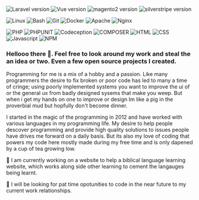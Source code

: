 <!--
**yorick2/yorick2** is a ✨ _special_ ✨ repository because its `README.md` (this file) appears on your GitHub profile.

Here are some ideas to get you started:

- 🔭 I’m currently working on ...
- 🌱 I’m currently learning ...
- 👯 I’m looking to collaborate on ...
- 🤔 I’m looking for help with ...
- 💬 Ask me about ...
- 📫 How to reach me: ...
- 😄 Pronouns: ...
- ⚡ Fun fact: ...
-->

<!--
![Github Top Language][ico-top-language]
![Last Commit][ico-last-commit]
-->

![Laravel version][ico-laravel-version]
![Vue version][ico-vue-version]
![magento2 version][ico-magento2-version]
![silverstripe version][ico-silverstripe-version]

![Linux][ico-linux-version]
![Bash][ico-bash-version]
![Git][ico-git-version]
![Docker][ico-docker-version]
![Apache][ico-apache-version]
![Nginx][ico-nginx-version]

![PHP][ico-php-version]
![PHPUNIT][ico-phpunit-version]
![Codeception][ico-codeception-version]
![COMPOSER][ico-composer-version]
![HTML][ico-html-version]
![CSS][ico-css-version]
![Javascript][ico-js-version]
![NPM][ico-npm-version]

[ico-top-language]: https://img.shields.io/github/languages/top/yorick2?style=for-the-badge&logoColor=white
[ico-last-commit]: https://img.shields.io/github/last-commit/yorick2?style=for-the-badge

[ico-laravel-version]: https://img.shields.io/badge/laravel-FF2D20?style=for-the-badge&logo=laravel&logoColor=white
[ico-vue-version]: https://img.shields.io/badge/Vue%203-4FC08D?style=for-the-badge&logo=vue.js&logoColor=white
[ico-magento2-version]: https://img.shields.io/badge/Magento%202-EE672F?style=for-the-badge&logo=magento&logoColor=white
[ico-silverstripe-version]: https://img.shields.io/badge/Silverstripe%20-1572B6?style=for-the-badge&logo=silverstripe&logoColor=white

[ico-linux-version]: https://img.shields.io/badge/Linux-FCC624?style=for-the-badge&logo=linux&logoColor=white
[ico-bash-version]: https://img.shields.io/badge/Bash-4EAA25?style=for-the-badge&logo=gnubash&logoColor=white
[ico-git-version]: https://img.shields.io/badge/Git-F05032?style=for-the-badge&logo=git&logoColor=white
[ico-Docker-version]: https://img.shields.io/badge/Docker-1572B6?style=for-the-badge&logo=docker&logoColor=white
[ico-apache-version]: https://img.shields.io/badge/Apache-FF2D20?style=for-the-badge&logo=apache&logoColor=white
[ico-nginx-version]: https://img.shields.io/badge/Nginx-009639?style=for-the-badge&logo=nginx&logoColor=white
[ico-php-version]: https://img.shields.io/badge/PHP%208.1-777BB4?style=for-the-badge&logo=php&logoColor=white
[ico-phpunit-version]: https://img.shields.io/badge/PHPUnit-777BB4?style=for-the-badge&logoColor=white
[ico-codeception-version]: https://img.shields.io/badge/Codeception-777BB4?style=for-the-badge&logo=codeception&logoColor=white
[ico-composer-version]: https://img.shields.io/badge/composer-885630?style=for-the-badge&logo=composer&logoColor=white
[ico-html-version]: https://img.shields.io/badge/HTML5-E34F26?style=for-the-badge&logo=html5&logoColor=white
[ico-css-version]: https://img.shields.io/badge/CSS3-1572B6?style=for-the-badge&logo=css3&logoColor=white
[ico-js-version]: https://img.shields.io/badge/javascript-F7DF1E?style=for-the-badge&logo=javascript&logoColor=white
[ico-npm-version]: https://img.shields.io/badge/NodeJs-339933?style=for-the-badge&logo=npm&logoColor=white


### Hellooo there 👋. Feel free to look around my work and steal the an idea or two. Even a few open source projects I created.

Programming for me is a mix of a hobby and a passion. Like many programmers the desire to fix broken or poor code has led to many a time of cringe; using poorly implemented systems you want to improve the ui of or the general ux from badly designed sysems that make you weep. But when i get my hands on one to improve or design Im like a pig in the proverbial mud but hopfully don't become dinner.

I started in the magic of the programming in 2012 and have worked with various languages in my programming life. My desire to help people descover programming and provide high quality solutions to issues people have drives me forward on a daily basis. But its also my love of coding that powers my code here mostly made during my free time and is only dapened by a cup of tea growing low.

🔭 I am currently working on a website to help a biblical language learning website, which works along side other learning to cement the langauges being learnt.

💬 I will be looking for pat time opotunities to code in the near future to my current work relationships.

